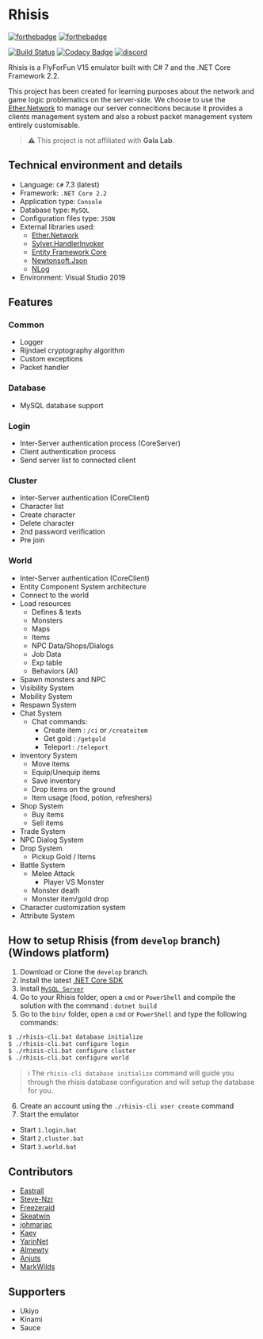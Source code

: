# Rhisis

[![forthebadge](http://forthebadge.com/images/badges/made-with-c-sharp.svg)](http://forthebadge.com)
[![forthebadge](http://forthebadge.com/images/badges/built-with-love.svg)](http://forthebadge.com)

[![Build Status](https://travis-ci.org/Eastrall/Rhisis.svg?branch=develop)](https://travis-ci.org/Eastrall/Rhisis)
[![Codacy Badge](https://api.codacy.com/project/badge/Grade/500148ec8bdd4f2e954f11c682c39f3c)](https://www.codacy.com/app/Eastrall/Rhisis?utm_source=github.com&amp;utm_medium=referral&amp;utm_content=Eastrall/Rhisis&amp;utm_campaign=Badge_Grade)
[![discord](https://discordapp.com/api/guilds/294405146300121088/widget.png)](https://discord.gg/zAT6Az2)

Rhisis is a FlyForFun V15 emulator built with C# 7 and the .NET Core Framework 2.2.

This project has been created for learning purposes about the network and game logic problematics on the server-side.
We choose to use the [Ether.Network][ethernetwork] to manage our server connecitions because it provides a clients management system and also a robust packet management system entirely customisable.

> :warning: This project is not affiliated with **Gala Lab**.

## Technical environment and details

- Language: `C#` 7.3 (latest)
- Framework: `.NET Core 2.2`
- Application type: `Console`
- Database type: `MySQL`
- Configuration files type: `JSON`
- External libraries used:
	- [Ether.Network][ethernetwork]
	- [Sylver.HandlerInvoker](https://github.com/Eastrall/Sylver.HandlerInvoker)
	- [Entity Framework Core](https://github.com/aspnet/EntityFrameworkCore)
	- [Newtonsoft.Json](https://github.com/JamesNK/Newtonsoft.Json)
	- [NLog](https://github.com/NLog/NLog)
- Environment: Visual Studio 2019

## Features

### Common
- Logger
- Rijndael cryptography algorithm
- Custom exceptions
- Packet handler

### Database
- MySQL database support

### Login
- Inter-Server authentication process (CoreServer)
- Client authentication process
- Send server list to connected client

### Cluster
- Inter-Server authentication (CoreClient)
- Character list
- Create character
- Delete character
- 2nd password verification
- Pre join

### World
- Inter-Server authentication (CoreClient)
- Entity Component System architecture
- Connect to the world
- Load resources
   - Defines & texts
   - Monsters
   - Maps
   - Items
   - NPC Data/Shops/Dialogs
   - Job Data
   - Exp table
   - Behaviors (AI)
- Spawn monsters and NPC
- Visibility System
- Mobility System
- Respawn System
- Chat System
	- Chat commands:
		- Create item : `/ci` or `/createitem`
		- Get gold : `/getgold`
		- Teleport : `/teleport`
- Inventory System
	- Move items
	- Equip/Unequip items
	- Save inventory
	- Drop items on the ground
	- Item usage (food, potion, refreshers)
- Shop System
	- Buy items
	- Sell items
- Trade System
- NPC Dialog System
- Drop System
	- Pickup Gold / Items
- Battle System
	- Melee Attack
		- Player VS Monster
	- Monster death
	- Monster item/gold drop
- Character customization system
- Attribute System


## How to setup Rhisis (from `develop` branch) (Windows platform)

1. Download or Clone the `develop` branch.
2. Install the latest [.NET Core SDK](https://dotnet.microsoft.com/download)
3. Install [`MySQL Server`](https://dev.mysql.com/downloads/installer/)
4. Go to your Rhisis folder, open a `cmd` or `PowerShell` and compile the solution with the command : `dotnet build`
5. Go to the `bin/` folder, open a `cmd` or `PowerShell` and type the following commands: 
```
$ ./rhisis-cli.bat database initialize
$ ./rhisis-cli.bat configure login
$ ./rhisis-cli.bat configure cluster
$ ./rhisis-cli.bat configure world
```
> ℹ️ The `rhisis-cli database initialize` command will guide you through the rhisis database configuration and will setup the database for you.
6. Create an account using the `./rhisis-cli user create` command
8. Start the emulator
- Start `1.login.bat`
- Start `2.cluster.bat`
- Start `3.world.bat`

## Contributors

- [Eastrall](https://github.com/Eastrall)
- [Steve-Nzr](https://github.com/Steve-Nzr)
- [Freezeraid](https://github.com/Freezeraid)
- [Skeatwin](https://github.com/Skeatwin)
- [johmarjac](https://github.com/johmarjac)
- [Kaev](https://github.com/Kaev)
- [YarinNet](https://github.com/YarinNet)
- [Almewty](https://github.com/Almewty)
- [Anjuts](https://github.com/Anjuts)
- [MarkWilds](https://github.com/MarkWilds)

## Supporters

- Ukiyo
- Kinami
- Sauce

[ethernetwork]: https://github.com/Eastrall/Ether.Network
